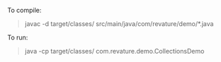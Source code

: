To compile:
>javac -d target/classes/ src/main/java/com/revature/demo/*.java

To run:
>java -cp target/classes/ com.revature.demo.CollectionsDemo